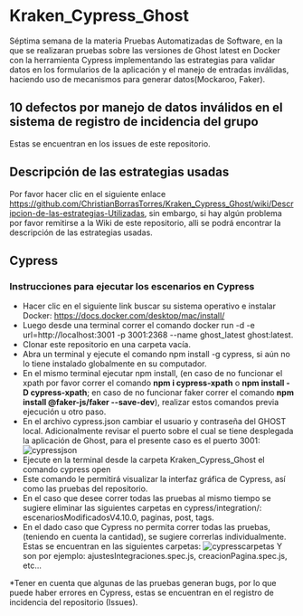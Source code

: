 # Kraken_Cypress_Ghost
Séptima semana de la materia Pruebas Automatizadas de Software, en la que se realizaran pruebas sobre las versiones de Ghost latest en Docker con la herramienta Cypress implementando las estrategias para validar datos en los formularios de la aplicación y el manejo de entradas inválidas, haciendo uso de mecanismos para generar datos(Mockaroo, Faker).
## 10 defectos por manejo de datos inválidos en el sistema de  registro de incidencia del grupo
Estas se encuentran en los issues de este repositorio.
## Descripción de las estrategias usadas
Por favor hacer clic en el siguiente enlace https://github.com/ChristianBorrasTorres/Kraken_Cypress_Ghost/wiki/Descripcion-de-las-estrategias-Utilizadas, sin embargo, si hay algún problema por favor remitirse a la Wiki de este repositorio, alli se podrá encontrar la descripción de las estrategias usadas.
## Cypress
### Instrucciones para ejecutar los escenarios en Cypress
- Hacer clic en el siguiente link buscar su sistema operativo e instalar Docker: https://docs.docker.com/desktop/mac/install/
- Luego desde una terminal correr el comando docker run -d -e url=http://localhost:3001 -p 3001:2368 --name ghost_latest ghost:latest.
- Clonar este repositorio en una carpeta vacía.
- Abra un terminal y ejecute el comando npm install -g cypress, si aún no lo tiene instalado globalmente en su computador.
- En el mismo terminal ejecutar npm install, (en caso de no funcionar el xpath por favor correr el comando **npm i cypress-xpath** o **npm install -D cypress-xpath**; en caso de no funcionar faker correr el comando **npm install @faker-js/faker --save-dev**), realizar estos comandos previa ejecución u otro paso.
- En el archivo cypress.json cambiar el usuario y contraseña del GHOST local. Adicionalmente revisar el puerto sobre el cual se tiene desplegada la aplicación de Ghost, para el presente caso es el puerto 3001:
![cypressjson](https://user-images.githubusercontent.com/98656753/169742678-d7fa5380-51c0-4e31-aef3-d1c2455c8fff.png)
- Ejecute en la terminal desde la carpeta Kraken_Cypress_Ghost el comando cypress open
- Este comando le permitirá visualizar la interfaz gráfica de Cypress, así como las pruebas del repositorio.
- En el caso que desee correr todas las pruebas al mismo tiempo se sugiere eliminar las siguientes carpetas en cypress/integration/: escenariosModificadosV4.10.0, paginas, post, tags.
- En el dado caso que Cypress no permita correr todas las pruebas, (teniendo en cuenta la cantidad), se sugiere correrlas individualmente. Estas se encuentran en las siguientes carpetas:
![cypresscarpetas](https://user-images.githubusercontent.com/98656753/169743618-49109541-ad84-4c57-b093-1cb9c6340e06.png)
Y son por ejemplo: ajustesIntegraciones.spec.js, creacionPagina.spec.js, etc...

*Tener en cuenta que algunas de las pruebas generan bugs, por lo que puede haber errores en Cypress, estas se encuentran en el registro de incidencia del repositorio (Issues).

